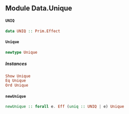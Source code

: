 ## Module Data.Unique

#### `UNIQ`

``` purescript
data UNIQ :: Prim.Effect
```

#### `Unique`

``` purescript
newtype Unique
```

##### Instances
``` purescript
Show Unique
Eq Unique
Ord Unique
```

#### `newUnique`

``` purescript
newUnique :: forall e. Eff (uniq :: UNIQ | e) Unique
```


